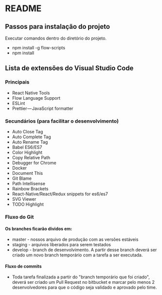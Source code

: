 # README #

## Passos para instalação do projeto

Executar comandos dentro do diretório do projeto.

* npm install -g flow-scripts
* npm install

## Lista de extensões do Visual Studio Code

### Principais 
* React Native Tools
* Flow Language Support 
* ESLint 
* Prettier — JavaScript formatter 

### Secundários (para facilitar o desenvolvimento)

* Auto Close Tag
* Auto Complete Tag
* Auto Rename Tag
* Babel ES6/ES7
* Color Highlight
* Copy Relative Path
* Debugger for Chrome
* Docker
* Document This
* Git Blame
* Path Intellisense
* Rainbow Brackets
* React-Native/React/Redux snippets for es6/es7
* SVG Viewer
* TODO Highlight

### Fluxo do Git

#### Os branches ficarão dividos em:
* master - nossos arquivo de produção com as versões estáveis
* staging - arquivos liberados para serem testados
* develop - branch de desenvolvimento. A partir desse branch deverá ser criado um novo branch temporário com a tarefa a ser executada.

#### Fluxo de commits
* Toda tarefa finalizada a partir do "branch temporário que foi criado", deverá ser criado um Pull Request no bitbucket e marcar pelo menos 2 desenvolvedores para que o código seja validado e aprovado pelo time.
